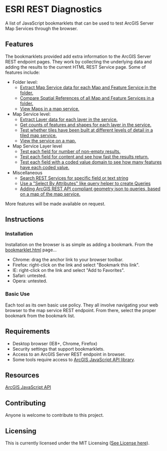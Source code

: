 # ESRI REST Diagnostics

A list of JavaScript bookmarklets that can be used to test ArcGIS Server Map Services through the browser.

## Features

The bookmarklets provided add extra information to the ArcGIS Server REST endpoint pages. They work by collecting the underlying data and adding the results to the current HTML REST Service page. Some of features include:

- Folder level:
  - [Extract Map Service data for each Map and Feature Service in the folder.](https://github.com/raykendo/ESRI_REST_Diagnostics/tree/master/MapServiceData)
  - [Compare Spatial References of all Map and Feature Services in a folder.](https://github.com/raykendo/ESRI_REST_Diagnostics/tree/master/SpatialRefCompare)
  - [View Maps in a map service.](https://github.com/raykendo/ESRI_REST_Diagnostics/tree/master/MapViewer)
- Map Service level:
  - [Extract Layer data for each layer in the service.](https://github.com/raykendo/ESRI_REST_Diagnostics/tree/master/MapLayerData)
  - [Get counts of features and shapes for each layer in the service.](https://github.com/raykendo/ESRI_REST_Diagnostics/tree/master/MapLayerCount)
  - [Test whether tiles have been built at different levels of detail in a tiled map service.](https://github.com/raykendo/ESRI_REST_Diagnostics/tree/master/TileTester)
  - [View the service on a map.](https://github.com/raykendo/ESRI_REST_Diagnostics/tree/master/MapViewer)
- Map Service Layer level
  - [Test each field for number of non-empty results.](https://github.com/raykendo/ESRI_REST_Diagnostics/tree/master/FieldTester)
  - [Test each field for content and see how fast the results return.](https://github.com/raykendo/ESRI_REST_Diagnostics/tree/master/FieldTester)
  - [Test each field with a coded value domain to see how many features have each coded value.](https://github.com/raykendo/ESRI_REST_Diagnostics/tree/master/DomainDataCounter)
- Miscellaneous
  - [Search REST Services for specific field or text string](https://github.com/raykendo/ESRI_REST_Diagnostics/tree/master/RestSearch)
  - [Use a "Select By Attributes" like query helper to create Queries](https://github.com/raykendo/ESRI_REST_Diagnostics/tree/master/QueryHelper)
  - [Adding ArcGIS REST API compliant geometry json to queries, based on a map of the map service.](https://github.com/raykendo/ESRI_REST_Diagnostics/tree/master/GeometryHelper)

More features will be made available on request.
  
## Instructions

### Installation

Installation on the browser is as simple as adding a bookmark. From the [bookmarklet.html](https://github.com/raykendo/ESRI_REST_Diagnostics/blob/master/bookmarklets.html) page... 

- Chrome: drag the anchor link to your browser toolbar.
- Firefox: right-click on the link and select "Bookmark this link".
- IE: right-click on the link and select "Add to Favorites".
- Safari: untested.
- Opera: untested.

### Basic Use

Each tool as its own basic use policy. They all involve navigating your web browser to the map service REST endpoint. From there, select the proper bookmark from the bookmark list.

## Requirements

- Desktop browser (IE8+, Chrome, Firefox)
- Security settings that support bookmarklets.
- Access to an ArcGIS Server REST endpoint in browser.
- Some tools require access to [ArcGIS JavaScript API library](http://js.arcgis.com/3.13/).

## Resources

[ArcGIS JavaScript API](https://developers.arcgis.com/javascript/index.html)

## Contributing

Anyone is welcome to contribute to this project.

## Licensing

This is currently licensed under the MIT Licensing ([See License here](https://github.com/raykendo/ESRI_REST_Diagnostics/blob/master/LICENSE)).
